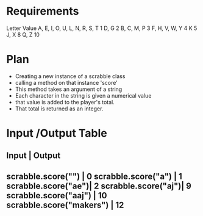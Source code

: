 # Requirements
Letter	Value
A, E, I, O, U, L, N, R, S, T	1
D, G	                        2
B, C, M, P	                    3
F, H, V, W, Y	                4
K	                            5
J, X	                        8
Q, Z                            10

# Plan
- Creating a new instance of a scrabble class
- calling a method on that instance 'score'
- This method takes an argument of a string
- Each character in the string is given a numerical value
- that value is added to the player's total.
- That total is returned as an integer.

# Input /Output Table

Input               |       Output
-----------------------------------------
scrabble.score("")  |   0
scrabble.score("a") |   1
scrabble.score("ae")|   2
scrabble.score("aj")|   9
scrabble.score("aaj") | 10
scrabble.score("makers") | 12
-----------------------------------------

